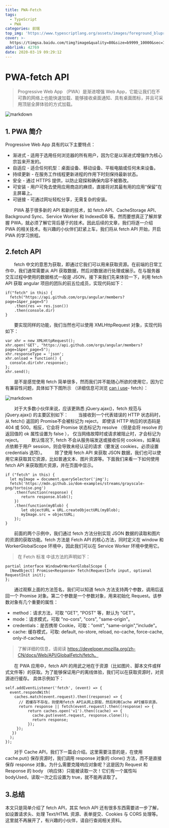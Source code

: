 ```yaml
---
title: PWA-Fetch
tags:
  - TypeScript
  - PWA
categories: 前端
top_img: 'https://www.typescriptlang.org/assets/images/foreground_bluprint.svg'
cover: >-
  https://timgsa.baidu.com/timg?image&quality=80&size=b9999_10000&sec=1584595114319&di=34b083f9787eeaef1e031bba0468e8e5&imgtype=0&src=http%3A%2F%2Fwww.west.cn%2Fcms%2Fimages%2F2018-07-31%2Fny1xnm0i0op.jpg
abbrlink: 42769
date: 2020-03-19 09:29:12
---
```

# PWA-fetch API 
>Progressive Web App （PWA）是渐进增强 Web App，它能让我们在不可靠的网络上也能快速加载、能够接收桌面通知、具有桌面图标，并且可采用顶层全屏体验的方式加载。

![markdown](http://cdn.semlinker.com/pwa-fetch-api.png)
## 1. PWA 简介
Progressive Web App 具有的以下主要特点：
- 渐进式 - 适用于选用任何浏览器的所有用户，因为它是以渐进式增强作为核心宗旨来开发的。
- 自适应 - 适合任何机型：桌面设备、移动设备、平板电脑或任何未来设备。
- 持续更新 - 在服务工作线程更新进程的作用下时刻保持最新状态。
- 安全 - 通过 HTTPS 提供，以防止窥探和确保内容不被篡改。
- 可安装 - 用户可免去使用应用商店的麻烦，直接将对其最有用的应用“保留”在主屏幕上。
- 可链接 - 可通过网址轻松分享，无需复杂的安装。

&emsp;&emsp;PWA 基于很多新的 API 和新的技术，如 fetch API、CacheStorage API、Background Sync、Service Worker 和 IndexedDB 等。然而要想真正了解并掌握 PWA，就必须了解它背后基于的技术。因此后续的文章，我们将逐一介绍 PWA 的相关技术。有兴趣的小伙伴们赶紧上车，我们将从 fetch API 开始，开启 PWA 的学习旅程。
## 2.fetch API

&emsp;&emsp;fetch 中文的意思为获取，即通过它我们可以用来获取资源。在前端的日常工作中，我们通常需要从 API 获取数据，然后对数据进行处理或展示。在与服务器交互过程中使用的数据格式一般是 JSON，接下来我们先来体验一下，利用 fetch API 获取 angular 项目的团队的前五位成员，实现代码如下：
```
if("fetch" in this) {
  fetch("https://api.github.com/orgs/angular/members?page=1&per_page=5")
    .then(res => res.json())
    .then(console.dir)
}
```

&emsp;&emsp;要实现同样的功能，我们当然也可以使用 XMLHttpRequest 对象，实现代码如下：
```
var xhr = new XMLHttpRequest();
xhr.open('GET', "https://api.github.com/orgs/angular/members?page=1&per_page=5");
xhr.responseType = 'json';
xhr.onload = function() {
  console.dir(xhr.response);
};
xhr.send();
```
&emsp;&emsp;是不是感觉使用 fetch 简单很多，然而我们并不能随心所欲的使用它，因为它有兼容性问题，具体如下下图所示 （详细信息可浏览  [can i use](https://www.caniuse.com")- fetch）：

![markdown](http://cdn.semlinker.com/can-i-use-fetch-api.jpg)

&emsp;&emsp;对于大多数小伙伴来说，应该更熟悉 jQuery.ajax()，fetch 规范与 jQuery.ajax() 的主要区别如下：
&emsp;&emsp;当接收到一个代表错误的 HTTP 状态码时，从 fetch() 返回的 Promise不会被标记为 reject， 即使该 HTTP 响应的状态码是 404 或 500。相反，它会将 Promise 状态标记为 resolve （但是会将 resolve 的返回值的 ok 属性设置为 false ）， 仅当网络故障时或请求被阻止时，才会标记为 reject。
&emsp;&emsp;默认情况下, fetch 不会从服务端发送或接收任何 cookies，如果站点依赖于用户 session，则会导致未经认证的请求（要发送 cookies，必须设置credentials 选项）。
&emsp;&emsp;除了使用 fetch API 来获取 JSON 数据，我们也可以使用它来获取其它资源，比如普通文本、图片资源等。下面我们来看一下如何使用 fetch API 来获取图片资源，并在页面中显示。
```
if ("fetch" in this) {
  let myImage = document.querySelector('img');
  fetch('https://mdn.github.io/dom-examples/streams/grayscale-png/tortoise.png')
    .then(function(response) {
       return response.blob();
    })
    .then(function(myBlob) {
       let objectURL = URL.createObjectURL(myBlob);
       myImage.src = objectURL;
    });
}
```
&emsp;&emsp;前面的两个示例中，我们通过 fetch 方法分别实现 JSON 数据的读取和图片的资源的获取功能。fetch 方法是 Fetch API 的核心方法，同时定义在 window 和 WorkerGlobalScope 环境中，因此我们可以在 Service Worker 环境中使用它。
>在 Fetch 标准 中该方法的声明如下：

```
partial interface WindowOrWorkerGlobalScope {
  [NewObject] Promise<Response> fetch(RequestInfo input, optional RequestInit init);
};
```
&emsp;&emsp;通过观察上面的方法签名，我们可以知道 fetch 方法支持两个参数，调用后返回一个 Promise 对象。第二个参数是一个参数对象，用来初始化 Request。该参数对象有几个重要的属性：
- method：请求方法，可取 "GET", "POST" 等，默认为 "GET"。
- mode：请求模式，可取 "no-cors", "cors", "same-origin"。
- credentials：是否携带 Cookie，可取："omit", "same-origin","include"。
- cache: 缓存模式，可取: default, no-store, reload, no-cache, force-cache, only-if-cached。

>了解详细的信息，请阅读 https://developer.mozilla.org/zh-CN/docs/Web/API/GlobalFetch/fetch。

&emsp;&emsp;在 PWA 应用中，fetch API 的用武之地在于资源（比如图片、脚本文件或样式文件等）的获取。为了能够保证用户的离线体验，我们可以在获取资源时，对资源进行缓存。
具体示例如下：
```
self.addEventListener('fetch', (event) => {
  event.respondWith(
    caches.match(event.request).then((response) => {
      // 若缓存不存在，则使用fetch API从网上获取，然后利用Cache API缓存资源。
      return response || fetch(event.request).then((response) => {
          return caches.open('v1').then((cache) => {
            cache.put(event.request, response.clone());
            return response;
          });
     }); 
   })
  );
});
```
&emsp;&emsp;对于 Cache API，我们下一篇会介绍。这里需要注意的是，在使用 cache.put() 保存资源时，我们调用 response 对象的 clone() 方法，而不是直接保存 response 对象。为什么需要克隆响应对象呢？这是因为 Request 和 Response 的 body （响应体）只能被读取一次！它们有一个属性叫 bodyUsed，读取一次之后设置为 true，就不能再读取了。

## 3.总结

本文只是简单介绍了 fetch API，其实 fetch API 还有很多东西需要进一步了解，如设置请求头、处理 Text/HTML 资源、表单提交、Cookies 与 CORS 处理等。这里就不再展开了，有兴趣的小伙伴，请自行查阅相关资料。